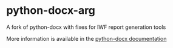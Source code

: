 # python-docx-arg

A fork of python-docx with fixes for IWF report generation tools

More information is available in the [python-docx documentation](https://python-docx.readthedocs.org/en/latest/)
